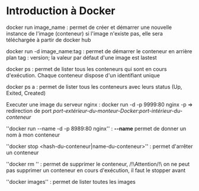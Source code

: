 # Introduction à Docker

docker run image_name : permet de créer et démarrer une nouvelle instance de l'image (conteneur)
                        si l'image n'existe pas, elle sera téléchargée à partir de docker hub
                        
docker run -d image_name:tag : permet de démarrer le conteneur en arrière plan
                              tag : version; la valeur par défaut d'une image est lastest

docker ps : permet de lister tous les conteneurs qui sont en cours d'exécution. Chaque conteneur dispose d'un identifiant unique

docker ps a : permet de lister tous les conteneurs avec leurs status (Up, Exited, Created)

Executer une image du serveur nginx : docker run -d -p 9999:80 nginx
                                      -p => redirection de port *port-extérieur-du-monteur-Docker*:*port-intérieur-du-conteneur*

''docker run --name <NAME> -d -p 8989:80 nginx'' : **--name** permet de donner un nom à mon conteneur

''docker stop <hash-du-conteneur|name-du-conteneur>'' : permet d'arrêter un conteneur

''docker rm <hash-du-conteneur>'' : permet de supprimer le conteneur, /!\Attention/!\ on ne peut pas supprimer un conteneur en cours d'exécution, il faut le stopper avant

''docker images'' : permet de lister toutes les images
